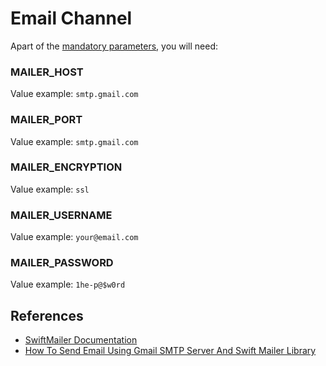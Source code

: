 # Email Channel

Apart of the [mandatory parameters](README.md), you will need:

### MAILER_HOST

Value example: `smtp.gmail.com`

### MAILER_PORT

Value example: `smtp.gmail.com`

### MAILER_ENCRYPTION

Value example: `ssl`

### MAILER_USERNAME

Value example: `your@email.com`

### MAILER_PASSWORD

Value example: `1he-p@$w0rd`

## References

* [SwiftMailer Documentation](https://swiftmailer.symfony.com/docs/introduction.html)
* [How To Send Email Using Gmail SMTP Server And Swift Mailer Library](https://artisansweb.net/send-email-using-gmail-smtp-server-swift-mailer-library/)
